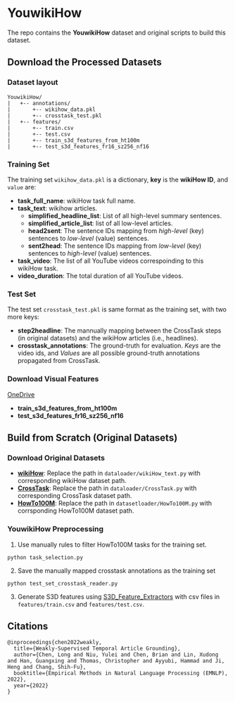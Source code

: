 # YouwikiHow

The repo contains the **YouwikiHow** dataset and original scripts to build this dataset.

## Download the Processed Datasets

### Dataset layout
```
YouwikiHow/
|   +-- annotations/
|       +-- wikihow_data.pkl
|       +-- crosstask_test.pkl
|   +-- features/
|       +-- train.csv
|       +-- test.csv
|       +-- train_s3d_features_from_ht100m
|       +-- test_s3d_features_fr16_sz256_nf16
```

### Training Set
The training set `wikihow_data.pkl` is a dictionary, **key** is the **wikiHow ID**, and `value` are:

- **task_full_name**: wikiHow task full name.
- **task_text**: wikihow articles. 
    - **simplified_headline_list**: List of all high-level summary sentences.
    - **simplified_article_list**:  list of all low-level articles.
    - **head2sent**: The sentence IDs mapping from *high-level* (key) sentences to *low-level* (value) sentences.
    - **sent2head**: The sentence IDs mapping from *low-level* (key) sentences to *high-level* (value) sentences.
- **task_video**: The list of all YouTube videos correspoinding to this wikiHow task.
- **video_duration**: The total duration of all YouTube videos.

### Test Set
The test set `crosstask_test.pkl` is same format as the training set, with two more keys:
- **step2headline**: The mannually mapping between the CrossTask steps (in original datasets) and the wikiHow articles (i.e., headlines).
- **crosstask_annotations**: The ground-truth for evaluation. *Keys* are the video ids, and *Values* are all possible ground-truth annotations propagated from CrossTask.

### Download Visual Features
[OneDrive](https://gohkust-my.sharepoint.com/:f:/g/personal/longchen_ust_hk/EpR43K1HnpZJgMcJm4fzJ1QBI1zxkyIFI_SN-JtFg5dqHw?e=vlpven)
- **train_s3d_features_from_ht100m**
- **test_s3d_features_fr16_sz256_nf16** 

## Build from Scratch (Original Datasets)

### Download Original Datasets

- **[wikiHow](https://github.com/mahnazkoupaee/WikiHow-Dataset)**: Replace the path in `dataloader/wikiHow_text.py` with corresponding wikiHow dataset path.
- **[CrossTask](https://github.com/DmZhukov/CrossTask)**: Replace the path in `dataloader/CrossTask.py` with corresponding CrossTask dataset path.
- **[HowTo100M](https://www.di.ens.fr/willow/research/howto100m/)**: Replace the path in `datasetloader/HowTo100M.py` with corrsponding HowTo100M dataset path.

### YouwikiHow Preprocessing
1. Use manually rules to filter HowTo100M tasks for the training set.
```
python task_selection.py
```
2. Save the manually mapped crosstask annotations as the training set
```
python test_set_crosstask_reader.py
```
3. Generate S3D features using [S3D_Feature_Extractors](https://github.com/zjuchenlong/S3D_Feature_Extractors) with csv files in `features/train.csv` and `features/test.csv`.



## Citations
```
@inproceedings{chen2022weakly,
  title={Weakly-Supervised Temporal Article Grounding},
  author={Chen, Long and Niu, Yulei and Chen, Brian and Lin, Xudong and Han, Guangxing and Thomas, Christopher and Ayyubi, Hammad and Ji, Heng and Chang, Shih-Fu},
  booktitle={Empirical Methods in Natural Language Processing (EMNLP), 2022},
  year={2022}
}
```
